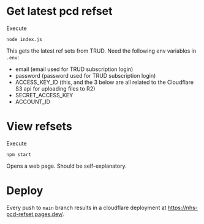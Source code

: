 # Get latest pcd refset

Execute

```
node index.js
```

This gets the latest ref sets from TRUD. Need the following env variables in `.env`:

- email (email used for TRUD subscription login)
- password (password used for TRUD subscription login)
- ACCESS_KEY_ID (this, and the 3 below are all related to the Cloudflare S3 api for uploading files to R2)
- SECRET_ACCESS_KEY
- ACCOUNT_ID

# View refsets

Execute

```
npm start
```

Opens a web page. Should be self-explanatory.

# Deploy

Every push to `main` branch results in a cloudflare deployment at https://nhs-pcd-refset.pages.dev/.
